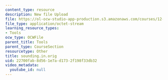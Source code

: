 ```yaml
---
content_type: resource
description: New file Upload
file: https://ol-ocw-studio-app-production.s3.amazonaws.com/courses/12-811-tropical-meteorology-spring-2011/22700fab8d561e7ad1732f198f33db32_sounding.in.orig
file_type: application/octet-stream
learning_resource_types:
- Tools
ocw_type: OCWFile
parent_title: Tools
parent_type: CourseSection
resourcetype: Other
title: sounding.in.orig
uid: 22700fab-8d56-1e7a-d173-2f198f33db32
video_metadata:
  youtube_id: null
---
```

